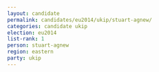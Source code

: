 ```yaml
---
layout: candidate
permalink: candidates/eu2014/ukip/stuart-agnew/
categories: candidate ukip
election: eu2014
list-rank: 1
person: stuart-agnew
region: eastern
party: ukip
---
```

